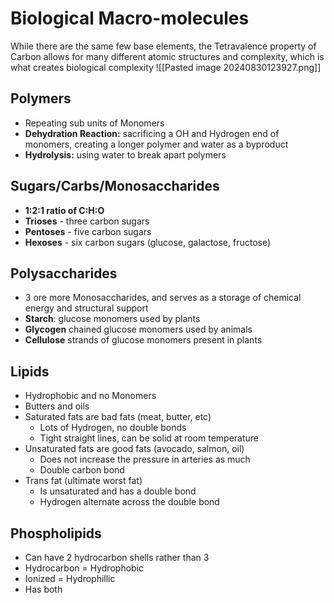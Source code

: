 # Biological Macro-molecules
While there are the same few base elements, the Tetravalence property of Carbon allows for many different atomic structures and complexity, which is what creates biological complexity
![[Pasted image 20240830123927.png]]

## Polymers
- Repeating sub units of Monomers
- **Dehydration Reaction:** sacrificing a OH and Hydrogen end of monomers, creating a longer polymer and water as a byproduct
- **Hydrolysis:** using water to break apart polymers
## Sugars/Carbs/Monosaccharides
- **1:2:1 ratio of C:H:O**
- **Trioses** - three carbon sugars
- **Pentoses** - five carbon sugars
- **Hexoses** - six carbon sugars (glucose, galactose, fructose)
## Polysaccharides
- 3 ore more Monosaccharides, and serves as a storage of chemical energy and structural support
- **Starch**: glucose monomers used by plants
- **Glycogen** chained glucose monomers used by animals
- **Cellulose** strands of glucose monomers present in plants
## Lipids
- Hydrophobic and no Monomers
- Butters and oils
- Saturated fats are bad fats (meat, butter, etc)
	- Lots of Hydrogen, no double bonds
	- Tight straight lines, can be solid at room temperature
- Unsaturated fats are good fats (avocado, salmon, oil)
	- Does not increase the pressure in arteries as much
	- Double carbon bond
- Trans fat (ultimate worst fat)
	- Is unsaturated and has a double bond
	- Hydrogen alternate across the double bond
## Phospholipids
- Can have 2 hydrocarbon shells rather than 3
- Hydrocarbon = Hydrophobic
- Ionized = Hydrophillic
- Has both
